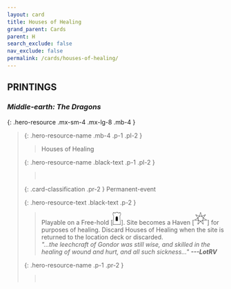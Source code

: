 ```yaml
---
layout: card
title: Houses of Healing
grand_parent: Cards
parent: H
search_exclude: false
nav_exclude: false
permalink: /cards/houses-of-healing/
---
```


## PRINTINGS


### _Middle-earth: The Dragons_

{: .hero-resource .mx-sm-4 .mx-lg-8 .mb-4 }
> {: .hero-resource-name .mb-4 .p-1 .pl-2 }
> > <div class="card-mp"></div>
> > <div class="card-name">Houses of Healing</div>
>
> {: .hero-resource-name .black-text .p-1 .pl-2 }
> > &nbsp;
>
> {: .card-classification .pr-2 }
> Permanent-event
>
> {: .hero-resource-text .black-text .p-2 }
> > Playable on a Free-hold \[![](/assets/images/free-hold.svg)]. Site becomes a Haven \[![](/assets/images/free-haven.svg)] for purposes of healing. Discard Houses of Healing when the site is returned to the location deck or discarded. <br>_"...the leechcraft of Gondor was still wise, and skilled in the healing of wound and hurt, and all such sickness..."_ ***---LotRV***  
> 
> {: .hero-resource-name .p-1 .pr-2 }
> > <div class="card-shield"></div>
> > <div class="card-corruption">&nbsp;</div>
